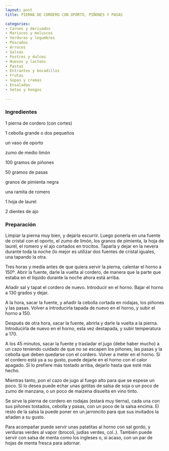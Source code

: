 ```yaml
---
layout: post
title: PIERNA DE CORDERO CON OPORTO, PIÑONES Y PASAS

categories:
- Carnes y derivados
- Mariscos y moluscos
- Verduras y legumbres
- Pescados
- Arroces
- Salsas
- Postres y dulces
- Huevos y lacteos
- Pastas
- Entrantes y bocadillos
- Frutas
- Sopas y cremas
- Ensaladas
- Setas y hongos
 
---
```

<h3>Ingredientes</h3>
1 pierna de cordero (con cortes)

1 cebolla grande o dos pequeños

un vaso de oporto

zumo de medio limón

100 gramos de piñones

50 gramos de pasas

granos de pimienta negra

una ramita de romero

1 hoja de laurel

2 dientes de ajo

<h3>Preparación</h3>
Limpiar la pierna muy bien, y dejarla escurrir. Luego ponerla en una fuente de cristal con el oporto, el zumo de limón, los granos de pimienta, la hoja de laurel, el romero y el ajo cortados en trocitos. Taparla y dejar en la nevera durante toda la noche (lo mejor es utilizar dos fuentes de cristal iguales, una tapando la otra.

Tres horas y media antes de que quiera servir la pierna, calentar el horno a 150&ordm;. Abrir la fuente, darle la vuelta al cordero, de manera que la parte que estaba en el líquido durante la noche ahora está arriba.

Añadir sal y tapat el cordero de nuevo. Introducir en el horno. Bajar el horno a 130 grados y dejar.

A la hora, sacar la fuente, y añadir la cebolla cortada en rodajas, los piñones y las pasas. Volver a introducirla tapada de nuevo en el horno, y subir el horno a 150.

Después de otra hora, sacar la fuente, abrirla y darle la vuelta a la pierna. Introducirla de nuevo en el horno, esta vez destapada, y subir temperatura a 170.

A los 45 minutos, sacar la fuente y trasladar el jugo (debe haber mucho) a un cazo teniendo cuidado de que no se escapen los piñones, las pasas y la cebolla que deben quedarse con el cordero. Volver a meter en el horno. Si el cordero está ya a su gusto, puede dejarle en el horno con el calor apagado. Si lo prefiere más tostado arriba, dejarlo hasta que esté más hecho.

Mientras tanto, pon el cazo de jugo al fuego alto para que se espese un poco. Si lo desea puede echar unas gotitas de salsa de soja o un poco de zumo de manzana, o un poco de maizena disuelta en vino tinto.

Se sirve la pierna de cordero en rodajas (estará muy tierna), cada una con sus piñones tostados, cebolla y pasas, con un poco de la salsa encima. El resto de la salsa la puede poner en un jarroncito para que sus invitados la añadan a su gusto.

Para acompañar puede servir unas patatitas al horno con sal gordo, y verduras verdes al vapor (brocoli, judias verdes, col..). También puede servir con salsa de menta como los ingleses o, si acaso, con un par de hojas de menta fresca para adornar.

